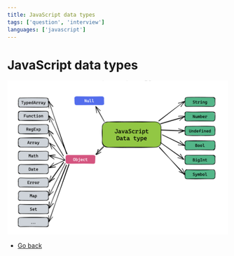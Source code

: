 ```yaml
---
title: JavaScript data types
tags: ['question', 'interview']
languages: ['javascript']
---
```

# JavaScript data types

![JavaScript data types](./javascript-data-types.png)

* [Go back](../readme.md)